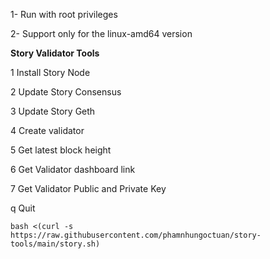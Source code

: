 1- Run with root privileges

2- Support only for the linux-amd64 version

**Story Validator Tools**


1 Install Story Node

2 Update Story Consensus

3 Update Story Geth

4 Create validator

5 Get latest block height

6 Get Validator dashboard link

7 Get Validator Public and Private Key

q Quit




```
bash <(curl -s https://raw.githubusercontent.com/phamnhungoctuan/story-tools/main/story.sh)
```
